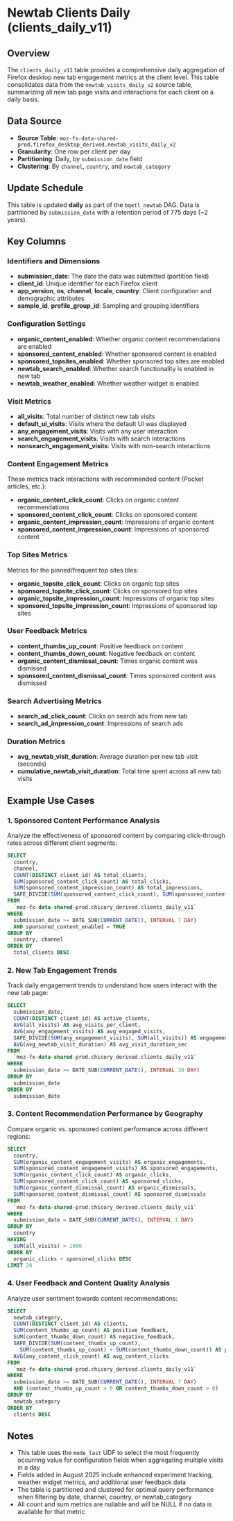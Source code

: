 # Newtab Clients Daily (clients_daily_v11)

## Overview

The `clients_daily_v11` table provides a comprehensive daily aggregation of Firefox desktop new tab engagement metrics at the client level. This table consolidates data from the `newtab_visits_daily_v2` source table, summarizing all new tab page visits and interactions for each client on a daily basis.

## Data Source

- **Source Table**: `moz-fx-data-shared-prod.firefox_desktop_derived.newtab_visits_daily_v2`
- **Granularity**: One row per client per day
- **Partitioning**: Daily, by `submission_date` field
- **Clustering**: By `channel`, `country`, and `newtab_category`

## Update Schedule

This table is updated **daily** as part of the `bqetl_newtab` DAG. Data is partitioned by `submission_date` with a retention period of 775 days (~2 years).

## Key Columns

### Identifiers and Dimensions
- **submission_date**: The date the data was submitted (partition field)
- **client_id**: Unique identifier for each Firefox client
- **app_version**, **os**, **channel**, **locale**, **country**: Client configuration and demographic attributes
- **sample_id**, **profile_group_id**: Sampling and grouping identifiers

### Configuration Settings
- **organic_content_enabled**: Whether organic content recommendations are enabled
- **sponsored_content_enabled**: Whether sponsored content is enabled
- **sponsored_topsites_enabled**: Whether sponsored top sites are enabled
- **newtab_search_enabled**: Whether search functionality is enabled in new tab
- **newtab_weather_enabled**: Whether weather widget is enabled

### Visit Metrics
- **all_visits**: Total number of distinct new tab visits
- **default_ui_visits**: Visits where the default UI was displayed
- **any_engagement_visits**: Visits with any user interaction
- **search_engagement_visits**: Visits with search interactions
- **nonsearch_engagement_visits**: Visits with non-search interactions

### Content Engagement Metrics
These metrics track interactions with recommended content (Pocket articles, etc.):
- **organic_content_click_count**: Clicks on organic content recommendations
- **sponsored_content_click_count**: Clicks on sponsored content
- **organic_content_impression_count**: Impressions of organic content
- **sponsored_content_impression_count**: Impressions of sponsored content

### Top Sites Metrics
Metrics for the pinned/frequent top sites tiles:
- **organic_topsite_click_count**: Clicks on organic top sites
- **sponsored_topsite_click_count**: Clicks on sponsored top sites
- **organic_topsite_impression_count**: Impressions of organic top sites
- **sponsored_topsite_impression_count**: Impressions of sponsored top sites

### User Feedback Metrics
- **content_thumbs_up_count**: Positive feedback on content
- **content_thumbs_down_count**: Negative feedback on content
- **organic_content_dismissal_count**: Times organic content was dismissed
- **sponsored_content_dismissal_count**: Times sponsored content was dismissed

### Search Advertising Metrics
- **search_ad_click_count**: Clicks on search ads from new tab
- **search_ad_impression_count**: Impressions of search ads

### Duration Metrics
- **avg_newtab_visit_duration**: Average duration per new tab visit (seconds)
- **cumulative_newtab_visit_duration**: Total time spent across all new tab visits

## Example Use Cases

### 1. **Sponsored Content Performance Analysis**
Analyze the effectiveness of sponsored content by comparing click-through rates across different client segments:
```sql
SELECT
  country,
  channel,
  COUNT(DISTINCT client_id) AS total_clients,
  SUM(sponsored_content_click_count) AS total_clicks,
  SUM(sponsored_content_impression_count) AS total_impressions,
  SAFE_DIVIDE(SUM(sponsored_content_click_count), SUM(sponsored_content_impression_count)) AS ctr
FROM
  `moz-fx-data-shared-prod.chicory_derived.clients_daily_v11`
WHERE
  submission_date >= DATE_SUB(CURRENT_DATE(), INTERVAL 7 DAY)
  AND sponsored_content_enabled = TRUE
GROUP BY
  country, channel
ORDER BY
  total_clients DESC
```

### 2. **New Tab Engagement Trends**
Track daily engagement trends to understand how users interact with the new tab page:
```sql
SELECT
  submission_date,
  COUNT(DISTINCT client_id) AS active_clients,
  AVG(all_visits) AS avg_visits_per_client,
  AVG(any_engagement_visits) AS avg_engaged_visits,
  SAFE_DIVIDE(SUM(any_engagement_visits), SUM(all_visits)) AS engagement_rate,
  AVG(avg_newtab_visit_duration) AS avg_visit_duration_sec
FROM
  `moz-fx-data-shared-prod.chicory_derived.clients_daily_v11`
WHERE
  submission_date >= DATE_SUB(CURRENT_DATE(), INTERVAL 30 DAY)
GROUP BY
  submission_date
ORDER BY
  submission_date
```

### 3. **Content Recommendation Performance by Geography**
Compare organic vs. sponsored content performance across different regions:
```sql
SELECT
  country,
  SUM(organic_content_engagement_visits) AS organic_engagements,
  SUM(sponsored_content_engagement_visits) AS sponsored_engagements,
  SUM(organic_content_click_count) AS organic_clicks,
  SUM(sponsored_content_click_count) AS sponsored_clicks,
  SUM(organic_content_dismissal_count) AS organic_dismissals,
  SUM(sponsored_content_dismissal_count) AS sponsored_dismissals
FROM
  `moz-fx-data-shared-prod.chicory_derived.clients_daily_v11`
WHERE
  submission_date = DATE_SUB(CURRENT_DATE(), INTERVAL 1 DAY)
GROUP BY
  country
HAVING
  SUM(all_visits) > 1000
ORDER BY
  organic_clicks + sponsored_clicks DESC
LIMIT 20
```

### 4. **User Feedback and Content Quality Analysis**
Analyze user sentiment towards content recommendations:
```sql
SELECT
  newtab_category,
  COUNT(DISTINCT client_id) AS clients,
  SUM(content_thumbs_up_count) AS positive_feedback,
  SUM(content_thumbs_down_count) AS negative_feedback,
  SAFE_DIVIDE(SUM(content_thumbs_up_count),
    SUM(content_thumbs_up_count) + SUM(content_thumbs_down_count)) AS positive_ratio,
  AVG(any_content_click_count) AS avg_content_clicks
FROM
  `moz-fx-data-shared-prod.chicory_derived.clients_daily_v11`
WHERE
  submission_date >= DATE_SUB(CURRENT_DATE(), INTERVAL 7 DAY)
  AND (content_thumbs_up_count > 0 OR content_thumbs_down_count > 0)
GROUP BY
  newtab_category
ORDER BY
  clients DESC
```

## Notes

- This table uses the `mode_last` UDF to select the most frequently occurring value for configuration fields when aggregating multiple visits in a day
- Fields added in August 2025 include enhanced experiment tracking, weather widget metrics, and additional user feedback data
- The table is partitioned and clustered for optimal query performance when filtering by date, channel, country, or newtab_category
- All count and sum metrics are nullable and will be NULL if no data is available for that metric
